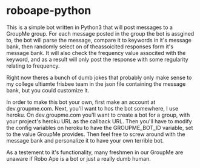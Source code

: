 # roboape-python

This is a simple bot written in Python3 that will post messages to a GroupMe group. For each message posted in the group the bot is assgined to, the bot will parse the message, compare it to keywords in it's message bank, then randomly select on of theassoicited responses form it's message bank. It will also check the frequency value associted with the keyword, and as a result will only post the response with some regularity relating to frequency. 

Right now theres a bunch of dumb jokes that probably only make sense to my college ultiamte frisbee team in the json file containing the message bank, but you could customize it.

In order to make this bot your own, first make an account at dev.groupme.com.
Next, you'll want to hos the bot somewhere, I use heroku.
On dev.groupme.com you'll want to create a bot for a group, with your project's heroku URL as the callback URL.
Then you'll have to modify the config variables on heroku to have the GROUPME_BOT_ID variable, set to the value GroupMe provides.
Then feel free to screw around with the message bank and personalize it to have your own terrible bot.



As a testement to it's functionality, many freshmen in our GroupMe are unaware if Robo Ape is a bot or just a really dumb human.
